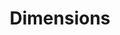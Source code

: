 ---
layout: default
bigquery: https://console.cloud.google.com/bigquery?p=covid-19-dimensions-ai&page=table&d=data&t=publications
contributors: Digital Science, https://www.digital-science.com/
cost: Free for personal, non-commercial use.
description: Dimensions contains more than 100 million publications, ranging from
  articles published in scholarly journals, books and book chapters, to preprints
  and conference proceedings. All publications are contextualized with linked data
  sets, funding, publications, patents, clinical trials, and policy documents. You
  can also view associated categories, funders, institutions, and researcher profiles.
documentation: https://docs.dimensions.ai/bigquery/index.html
last_edit: 04/08/2022, 20:05:19
location: https://www.dimensions.ai/products/free/
maintained_by: Digital Science, https://www.digital-science.com/
schema_fields:
- external_ids
- funder_countries
- acronym
- clinical_trial_ids
- email_address
- pmid
- current_assignee_orgs
- original_assignee_countries
- category_sdg
- acronyms
- category_hrcs_rac
- mesh_terms
- pmcid
- category_rcdc
- publication_year
- eisbn
- legal_events
- registry
- date_inserted
- date_imported_gbq
- repository_name
- id
- research_org_cities
- current_assignee_countries
- book_title
- funding_jpy
- subtitles
- date_online
- priority_year
- foa_number
- granted_date
- category_hra
- inventor_names
- date_normal
- funding_eur
- metrics
- resulting_publication_doi
- category_for
- citations_count
- family_members_ids
- labels
- type
- start_date
- grant_number
- kind
- issue
- active_years
- name
- assignee_orgs
- repository_id
- phase
- legal_status
- title
- expiration_year
- cited_by_ids
- journal_lists
- cpc
- arxiv_id
- open_access_categories_v2
- book_series_title
- mesh_headings
- language
- funding_cad
- abstract
- category_hrcs_hc
- embargo_date
- expiration_date
- research_org_city_names
- filing_date
- authors
- category_icrp_cso
- funding_usd
- associated_publication_pmid
- license
- types
- supporting_grant_ids
- researcher_ids
- category_bra
- description
- assignee_countries
- resulting_publication_ids
- year
- parent_id
- conference
- patent_ids
- wikipedia_url
- relationships
- repository_url
- family_count
- end_date
- funding_chf
- volume
- doi
- pages
- categories
- editors
- funder_org_state_codes
- associated_grant_ids
- original_abstract
- funding_gbp
- original_assignee
- research_org_state_names
- category_icrp_ct
- altmetrics
- created_date
- original_assignee_orgs
- open_access_categories
- funding_nzd
- research_orgs
- funder_org_cities
- reference_ids
- aliases
- current_assignee
- research_org_countries
- funder_org_countries
- date
- date_print
- brief_title
- funding_details
- investigators
- gender
- jurisdiction
- original_title
- funding_cny
- research_org_state_codes
- family_id
- filing_status
- proceedings_title
- established
- address
- funder_org
- funding_amount
- category_uoa
- application_number
- citation_string
- date_modified
- links
- acknowledgements
- research_org_country_names
- ipcr
- publication_date
- funding_currency
- journal
- concepts
- end_year
- funder_orgs
- start_year
- organisation_details
- priority_date
- publication_ids
- citations
- filing_year
- isbn
- funder_org_acronyms
- source_id
- granted_year
- associated_publication_doi
- funding_aud
- status
- linkout
- conditions
- publisher
- associated_publication_arxiv_id
- interventions
- associated_publication_id
shortname: dimensions
tags:
- scholarly literature
- patents
- funding
- clinical trials
- academic profiles
terms_of_use: 'Use of both the Dimensions COVID-19 dataset and full Dimensions dataset
  are subject to the Dimensions Terms of use: https://www.dimensions.ai/policies-terms-legal '
title: Dimensions
uuid: dcff88bd-fe6b-4fdb-8159-809bf9d7bc1c
---